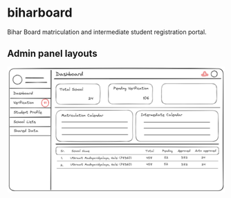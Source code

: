 # biharboard

Bihar Board matriculation and intermediate student registration portal.

## Admin panel layouts

![Form Builder Design](main.png)
